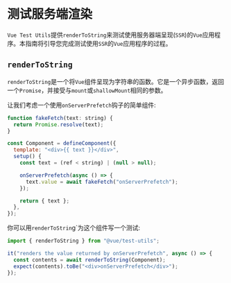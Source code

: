 # 测试服务端渲染

`Vue Test Utils`提供`renderToString`来测试使用服务器端呈现(`SSR`)的`Vue`应用程序。本指南将引导您完成测试使用`SSR`的`Vue`应用程序的过程。

## `renderToString`

`renderToString`是一个将`Vue`组件呈现为字符串的函数。它是一个异步函数，返回一个`Promise`，并接受与`mount`或`shallowMount`相同的参数。

让我们考虑一个使用`onServerPrefetch`钩子的简单组件:

```js
function fakeFetch(text: string) {
  return Promise.resolve(text);
}

const Component = defineComponent({
  template: "<div>{{ text }}</div>",
  setup() {
    const text = (ref < string) | (null > null);

    onServerPrefetch(async () => {
      text.value = await fakeFetch("onServerPrefetch");
    });

    return { text };
  },
});
```

你可以用`renderToStrin`g`为这个组件写一个测试:

```js
import { renderToString } from "@vue/test-utils";

it("renders the value returned by onServerPrefetch", async () => {
  const contents = await renderToString(Component);
  expect(contents).toBe("<div>onServerPrefetch</div>");
});
```
